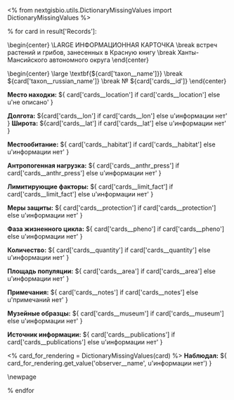 <% 
    from nextgisbio.utils.DictionaryMissingValues import DictionaryMissingValues
%>

% for card in result['Records']:
    
\begin{center}
\LARGE
ИНФОРМАЦИОННАЯ КАРТОЧКА \break встреч растений и грибов, занесенных в Красную книгу \break Ханты-Мансийского автономного округа
\end{center}

\begin{center}
\large
\textbf{${card['taxon__name']}} \break
${card['taxon__russian_name']} \break
№ ${card['cards__id']}
\end{center}

**Место находки:** ${ card['cards__location'] if card['cards__location'] else u'не описано' }

**Долгота:** ${card['cards__lon'] if card['cards__lon'] else u'информации нет' }
**Широта:** ${card['cards__lat'] if card['cards__lat'] else u'информации нет' }

**Местообитание:** ${ card['cards__habitat'] if card['cards__habitat'] else u'информации нет' }

**Антропогенная нагрузка:** ${ card['cards__anthr_press'] if card['cards__anthr_press'] else u'информации нет' } 

**Лимитирующие факторы:** ${ card['cards__limit_fact'] if card['cards__limit_fact'] else u'информации нет' } 

**Меры защиты:** ${ card['cards__protection'] if card['cards__protection'] else u'информации нет' } 

**Фаза жизненного цикла:** ${ card['cards__pheno'] if card['cards__pheno'] else u'информации нет' }
 
**Количество:** ${ card['cards__quantity'] if card['cards__quantity'] else u'информации нет' } 

**Площадь популяции:** ${ card['cards__area'] if card['cards__area'] else u'информации нет' } 

**Примечания:** ${ card['cards__notes'] if card['cards__notes'] else u'примечаний нет' }  

**Музейные образцы:** ${ card['cards__museum'] if card['cards__museum'] else u'информации нет' } 

**Источник информации:** ${ card['cards__publications'] if card['cards__publications'] else u'информации нет' } 

<% card_for_rendering = DictionaryMissingValues(card) %>
**Наблюдал:** ${ card_for_rendering.get_value('observer__name', u'информации нет') } 

<!--**Определил:** ${ card['cards__identifier'] if card['cards__identifier'] else u'информации нет' } -->

<!--**Вносил:** ${ card['cards__inserter'] if card['cards__inserter'] else u'информации нет' } -->

\newpage

% endfor